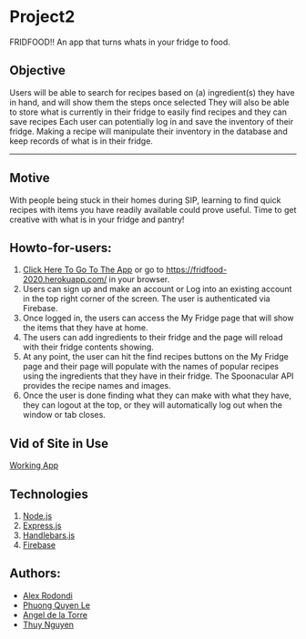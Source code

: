 # Project2

FRIDFOOD!! An app that turns whats in your fridge to food.

## Objective

Users will be able to search for recipes based on (a) ingredient(s) they have in hand, and will show them the steps once selected
They will also be able to store what is currently in their fridge to easily find recipes and they can save recipes
Each user can potentially log in and save the inventory of their fridge. Making a recipe will manipulate their inventory in the database and keep records of what is in their fridge.

---

## Motive

With people being stuck in their homes during SIP, learning to find quick recipes with items you have readily available could prove useful. Time to get creative with what is in your fridge and pantry!

## Howto-for-users:

1. [Click Here To Go To The App](https://fridfood-2020.herokuapp.com/) or go to https://fridfood-2020.herokuapp.com/ in your browser.
2. Users can sign up and make an account or Log into an existing account in the top right corner of the screen. The user is authenticated via Firebase.
3. Once logged in, the users can access the My Fridge page that will show the items that they have at home.
4. The users can add ingredients to their fridge and the page will reload with their fridge contents showing.
5. At any point, the user can hit the find recipes buttons on the My Fridge page and their page will populate with the names of popular recipes using the ingredients that they have in their fridge. The Spoonacular API provides the recipe names and images.
6. Once the user is done finding what they can make with what they have, they can logout at the top, or they will automatically log out when the window or tab closes.

## Vid of Site in Use

[Working App](https://drive.google.com/file/d/1xsW0vCvNWL4vkZVEz3N18k36-s7lMue6/view)

## Technologies

1. [Node.js](https://nodejs.org/en/)
2. [Express.js](https://expressjs.com/)
3. [Handlebars.js](https://handlebarsjs.com/)
4. [Firebase](https://firebase.google.com/)

## Authors:

- [Alex Rodondi](https://github.com/atrodondi/)
- [Phuong Quyen Le](https://github.com/phquyenle)
- [Angel de la Torre](https://github.com/ardelato)
- [Thuy Nguyen](https://github.com/thuynguyen-nht)
